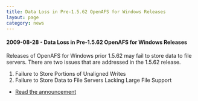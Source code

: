 ```yaml
---
title: Data Loss in Pre-1.5.62 OpenAFS for Windows Releases
layout: page
category: news
---
```


#### 2009-08-28 - Data Loss in Pre-1.5.62 OpenAFS for Windows Releases

Releases of OpenAFS for Windows prior 1.5.62 may fail to store data to
file servers. There are two issues that are addressed in the 1.5.62
release.

1.  Failure to Store Portions of Unaligned Writes
2.  Failure to Store Data to File Servers Lacking Large File Support

-   [Read the announcement](/pipermail/openafs-announce/2009/000305.html)

